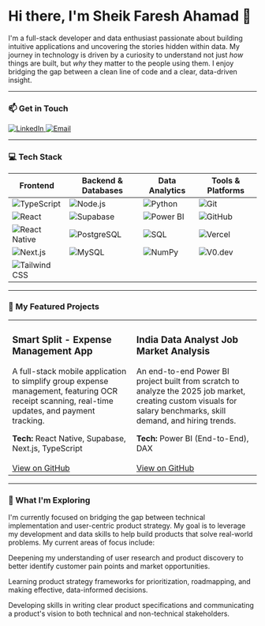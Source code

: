 # Hi there, I'm Sheik Faresh Ahamad 👋

I'm a full-stack developer and data enthusiast passionate about building intuitive applications and uncovering the stories hidden within data. My journey in technology is driven by a curiosity to understand not just *how* things are built, but *why* they matter to the people using them. I enjoy bridging the gap between a clean line of code and a clear, data-driven insight.

---

### 📫 Get in Touch

<a href="https://www.linkedin.com/in/sheik-faresh" target="_blank">
  <img src="https://img.shields.io/badge/LinkedIn-0077B5?style=for-the-badge&logo=linkedin&logoColor=white" alt="LinkedIn">
</a>
<a href="mailto:fareshahamad099@gmail.com">
  <img src="https://img.shields.io/badge/Email-D14836?style=for-the-badge&logo=gmail&logoColor=white" alt="Email">
</a>

---

### 💻 Tech Stack

| Frontend | Backend & Databases | Data Analytics | Tools & Platforms |
|---|---|---|---|
| <img src="https://img.shields.io/badge/TypeScript-3178C6?style=for-the-badge&logo=typescript&logoColor=white" alt="TypeScript"> | <img src="https://img.shields.io/badge/Node.js-339933?style=for-the-badge&logo=nodedotjs&logoColor=white" alt="Node.js"> | <img src="https://img.shields.io/badge/Python-3776AB?style=for-the-badge&logo=python&logoColor=white" alt="Python"> | <img src="https://img.shields.io/badge/Git-F05032?style=for-the-badge&logo=git&logoColor=white" alt="Git"> |
| <img src="https://img.shields.io/badge/React-61DAFB?style=for-the-badge&logo=react&logoColor=black" alt="React"> | <img src="https://img.shields.io/badge/Supabase-3FCF8E?style=for-the-badge&logo=supabase&logoColor=white" alt="Supabase"> | <img src="https://img.shields.io/badge/Power%20BI-F2C811?style=for-the-badge&logo=powerbi&logoColor=black" alt="Power BI"> | <img src="https://img.shields.io/badge/GitHub-181717?style=for-the-badge&logo=github&logoColor=white" alt="GitHub"> |
| <img src="https://img.shields.io/badge/React%20Native-61DAFB?style=for-the-badge&logo=react&logoColor=black" alt="React Native"> | <img src="https://img.shields.io/badge/PostgreSQL-4169E1?style=for-the-badge&logo=postgresql&logoColor=white" alt="PostgreSQL"> | <img src="https://img.shields.io/badge/SQL-4479A1?style=for-the-badge&logo=mysql&logoColor=white" alt="SQL"> | <img src="https://img.shields.io/badge/Vercel-000000?style=for-the-badge&logo=vercel&logoColor=white" alt="Vercel"> |
| <img src="https://img.shields.io/badge/Next.js-000000?style=for-the-badge&logo=nextdotjs&logoColor=white" alt="Next.js"> | <img src="https://img.shields.io/badge/MySQL-4479A1?style=for-the-badge&logo=mysql&logoColor=white" alt="MySQL"> | <img src="https://img.shields.io/badge/NumPy-013243?style=for-the-badge&logo=numpy&logoColor=white" alt="NumPy"> | <img src="https://img.shields.io/badge/V0.dev-000000?style=for-the-badge&logo=vercel&logoColor=white" alt="V0.dev"> |
| <img src="https://img.shields.io/badge/Tailwind%20CSS-06B6D4?style=for-the-badge&logo=tailwindcss&logoColor=white" alt="Tailwind CSS"> | | | |

---

### 🚀 My Featured Projects

<table>
  <tr>
    <td width="50%" valign="top">
      <h3>Smart Split - Expense Management App</h3>
      <p>A full-stack mobile application to simplify group expense management, featuring OCR receipt scanning, real-time updates, and payment tracking.</p>
      <strong>Tech:</strong> React Native, Supabase, Next.js, TypeScript
      <br><br>
      <a href="[LINK-TO-YOUR-SMART-SPLIT-REPO]">View on GitHub</a>
    </td>
    <td width="50%" valign="top">
      <h3>India Data Analyst Job Market Analysis</h3>
      <p>An end-to-end Power BI project built from scratch to analyze the 2025 job market, creating custom visuals for salary benchmarks, skill demand, and hiring trends.</p>
      <strong>Tech:</strong> Power BI (End-to-End), DAX
      <br><br>
      <a href="[LINK-TO-YOUR-JOB-MARKET-REPO]">View on GitHub</a>
    </td>
  </tr>
</table>

---

### 🌱 What I'm Exploring
I'm currently focused on bridging the gap between technical implementation and user-centric product strategy. My goal is to leverage my development and data skills to help build products that solve real-world problems. My current areas of focus include:

Deepening my understanding of user research and product discovery to better identify customer pain points and market opportunities.

Learning product strategy frameworks for prioritization, roadmapping, and making effective, data-informed decisions.

Developing skills in writing clear product specifications and communicating a product's vision to both technical and non-technical stakeholders.
